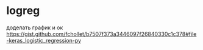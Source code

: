 # logreg
доделать график и ок
https://gist.github.com/fchollet/b7507f373a3446097f26840330c1c378#file-keras_logistic_regression-py
